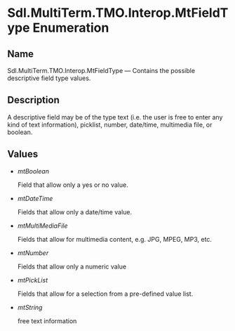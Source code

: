 # Sdl.MultiTerm.TMO.Interop.MtFieldType Enumeration

## Name

Sdl.MultiTerm.TMO.Interop.MtFieldType —          Contains the possible descriptive field type values.

## Description

A descriptive field may be of the type text (i.e. the user is free to enter any kind of text information), picklist, number, date/time, multimedia file, or boolean.

## Values

* *mtBoolean*

    Field that allow only a yes or no value.
* *mtDateTime*

    Fields that allow only a date/time value.
* *mtMultiMediaFile*

    Fields that allow for multimedia content, e.g. JPG, MPEG, MP3, etc.
* *mtNumber*

    Fields that allow only a numeric value
* *mtPickList*

    Fields that allow for a selection from a pre-defined value list.
* *mtString*

    free text information

